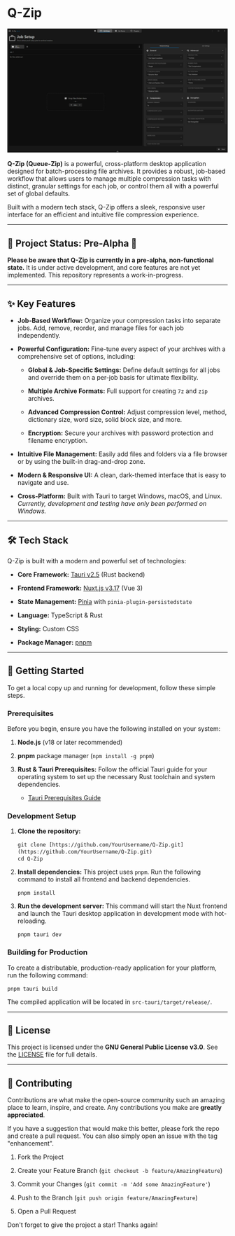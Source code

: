 # Q-Zip

![Q-Zip Application Screenshot](./.github/assets/screenshot.webp)

**Q-Zip (Queue-Zip)** is a powerful, cross-platform desktop application designed for batch-processing file archives. It provides a robust, job-based workflow that allows users to manage multiple compression tasks with distinct, granular settings for each job, or control them all with a powerful set of global defaults.

Built with a modern tech stack, Q-Zip offers a sleek, responsive user interface for an efficient and intuitive file compression experience.

---

## 🚧 Project Status: Pre-Alpha 🚧

**Please be aware that Q-Zip is currently in a pre-alpha, non-functional state.** It is under active development, and core features are not yet implemented. This repository represents a work-in-progress.

---

## ✨ Key Features

- **Job-Based Workflow:** Organize your compression tasks into separate jobs. Add, remove, reorder, and manage files for each job independently.

- **Powerful Configuration:** Fine-tune every aspect of your archives with a comprehensive set of options, including:

  - **Global & Job-Specific Settings:** Define default settings for all jobs and override them on a per-job basis for ultimate flexibility.

  - **Multiple Archive Formats:** Full support for creating `7z` and `zip` archives.

  - **Advanced Compression Control:** Adjust compression level, method, dictionary size, word size, solid block size, and more.

  - **Encryption:** Secure your archives with password protection and filename encryption.

- **Intuitive File Management:** Easily add files and folders via a file browser or by using the built-in drag-and-drop zone.

- **Modern & Responsive UI:** A clean, dark-themed interface that is easy to navigate and use.

- **Cross-Platform:** Built with Tauri to target Windows, macOS, and Linux. _Currently, development and testing have only been performed on Windows._

---

## 🛠️ Tech Stack

Q-Zip is built with a modern and powerful set of technologies:

- **Core Framework:** [Tauri v2.5](https://tauri.app/) (Rust backend)

- **Frontend Framework:** [Nuxt.js v3.17](https://nuxt.com/) (Vue 3)

- **State Management:** [Pinia](https://pinia.vuejs.org/) with `pinia-plugin-persistedstate`

- **Language:** TypeScript & Rust

- **Styling:** Custom CSS

- **Package Manager:** [pnpm](https://pnpm.io/)

---

## 🚀 Getting Started

To get a local copy up and running for development, follow these simple steps.

### Prerequisites

Before you begin, ensure you have the following installed on your system:

1. **Node.js** (v18 or later recommended)

2. **pnpm** package manager (`npm install -g pnpm`)

3. **Rust & Tauri Prerequisites:** Follow the official Tauri guide for your operating system to set up the necessary Rust toolchain and system dependencies.

   - [Tauri Prerequisites Guide](https://tauri.app/v1/guides/getting-started/prerequisites)

### Development Setup

1. **Clone the repository:**

   ```
   git clone [https://github.com/YourUsername/Q-Zip.git](https://github.com/YourUsername/Q-Zip.git)
   cd Q-Zip
   ```

2. **Install dependencies:**
   This project uses `pnpm`. Run the following command to install all frontend and backend dependencies.

   ```
   pnpm install
   ```

3. **Run the development server:**
   This command will start the Nuxt frontend and launch the Tauri desktop application in development mode with hot-reloading.

   ```
   pnpm tauri dev
   ```

### Building for Production

To create a distributable, production-ready application for your platform, run the following command:

```
pnpm tauri build
```

The compiled application will be located in `src-tauri/target/release/`.

---

## 📜 License

This project is licensed under the **GNU General Public License v3.0**. See the [LICENSE](LICENSE) file for full details.

---

## 🤝 Contributing

Contributions are what make the open-source community such an amazing place to learn, inspire, and create. Any contributions you make are **greatly appreciated**.

If you have a suggestion that would make this better, please fork the repo and create a pull request. You can also simply open an issue with the tag "enhancement".

1. Fork the Project

2. Create your Feature Branch (`git checkout -b feature/AmazingFeature`)

3. Commit your Changes (`git commit -m 'Add some AmazingFeature'`)

4. Push to the Branch (`git push origin feature/AmazingFeature`)

5. Open a Pull Request

Don't forget to give the project a star! Thanks again!
